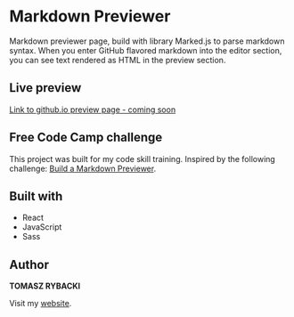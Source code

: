 # Markdown Previewer

Markdown previewer page, build with library Marked.js to parse markdown syntax.
When you enter GitHub flavored markdown into the editor section, you can see text rendered as HTML in the preview section.

## Live preview

[Link to github.io preview page - coming soon]()

## Free Code Camp challenge

This project was built for my code skill training. Inspired by the following challenge: [Build a Markdown Previewer](https://learn.freecodecamp.org/front-end-libraries/front-end-libraries-projects/build-a-markdown-previewer/).

## Built with

* React
* JavaScript
* Sass

## Author

__TOMASZ RYBACKI__

Visit my [website](http://tomasz-rybacki.pl).
